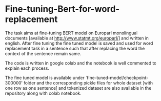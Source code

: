# Fine-tuning-Bert-for-word-replacement

The task aims at fine-tuning BERT model on Europarl monolingual documents [available at http://www.statmt.org/europarl/] and written in english. After fine tuning the fine tuned model is saved and used for word replacement task in a sentence such that after replacing the word the context of the sentence remain same.

The code is written in google colab and the notebook is well commented to explain each process.

The fine tuned model is available under 'fine-tuned-model/checkpoint-300000' folder and the corresponding pickle files for whole dataset [with one row as one sentence] and tokenized dataset are also available in the repository along with colab notebook.
